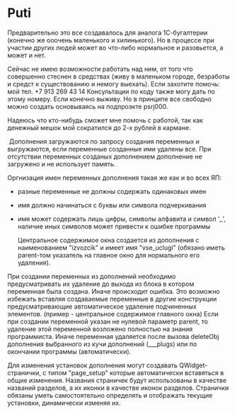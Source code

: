 # Puti
 Предварительно это все создавалось для аналога 1С-бугалтерии (конечно же ооочень
маленького и хилинького). Но в процессе при участии других людей может во что-либо
нормальное и разовьется, а может и нет.

Сейчас не имею возможности работать над ним, от того что совершенно стеснен в
средствах (живу в маленьком городе, безработы и средст к существованию и немогу
выехать). Если захотите помочь: мой тел. +7 913 269 43 14
Консультации по коду также могу дать по этому номеру. Если конечно выживу.
Но в принципе все свободно можно создать основываясь на подпроэкте psrj000.

Надеюсь что кто-нибудь сможет мне помочь с работой, так как денежный мешок мой
сократился до 2-х рублей в кармане.

﻿ Дополнения загружаются по запросу создания переменных и выгружаются, если
переменные созданные ими удалены все. При отсутствии переменных созданых
дополнением дополнение не загружено и не использует память.

 Оргнизация имен переменных дополнения такая же как и во всех ЯП: 
- разные переменные не должны содержать одинаковых имен
- имя должно начинаться с буквы или символа подчеркивания
- имя может содержать лишь цифры, символы алфавита и символ '_', наличие
  иных символов может привести к ошибке программы

  Центральное   содержимое  окна  создается  из  дополнения  с  наименованием
"izvozcik"  и  имеет имя  "vse_uclugi" (обязано иметь parent-том указатель на
главное окно для нормального его удаления). 

 При создании переменных из дополнений необходимо предусматривать их удаление
до  выхода из  блока в  котором  переменная  была  создана.  Иначе происходит
ошибка.  Это  возможно избежать  вставляя  создаваемые  переменные  в  другие
конструкции  предусматривающие автоматическое удаление подчиненных элементов.
(пример - центральное содержимое главного окна)
 Если при создании переменной указан не нулевой параметр parent, то удаление
этой переменной возложено полностью на знания программиста. Иначе переменная
удаляется после вызова deleteObj дополнения выбранного из кучи дополнений
(___plugs) или по окончании программы (автоматически).

  Для изменения установок дополнения могут создавать QWidget-странички,
с типом "page_setup" которые автоматически вставяться в общие изменения.
Названия страничек будут использованы в качестве названий разделов, а
их иконки в качестве иконок разделов. Странички обязаны уметь самостоятельно
определять и отображать текущие установки, динамически изменяя их.
